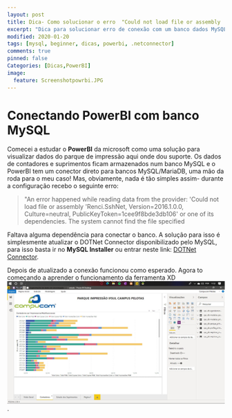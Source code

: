 ```yaml
---
layout: post
title: Dica- Como solucionar o erro  "Could not load file or assembly 'Renci.SshNe'" no PowerBI.
excerpt: "Dica para solucionar erro de conexão com um banco dados MySQL ao PowerBI. "
modified: 2020-01-20
tags: [mysql, beginner, dicas, powerbi, .netconnector]
comments: true
pinned: false
Categories: [Dicas,PowerBI]
image:
  feature: Screenshotpowrbi.JPG
---
```

# Conectando PowerBI com banco MySQL 

Comecei a estudar o **PowerBI** da microsoft como uma solução para visualizar dados do parque de impressão aqui onde dou suporte. Os dados de contadores e suprimentos ficam armazenados num banco MySQL e o PowerBI tem um conector direto para bancos MySQL/MariaDB, uma mão da roda para o meu caso! Mas, obviamente, nada é tão simples assim- durante a configuração recebo o seguinte erro:

>"An error happened while reading data from the provider: 'Could not load file or assembly 'Renci.SshNet, Version=2016.1.0.0, Culture=neutral, PublicKeyToken=1cee9f8bde3db106' or one of its dependencies. The system cannot find the file specified

Faltava alguma dependência para conectar o banco. A solução para isso é simplesmente atualizar o DOTNet Connector disponibilizado pelo MySQL, para isso basta ir no **MySQL Installer** ou entrar neste link: [DOTNet Connector](https://dev.mysql.com/downloads/connector/net/).

Depois de atualizado a conexão funcionou como esperado. Agora to começando a aprender o funcionamento da ferramenta XD
![Imagem](/img/powerbirelatorio.jpg)
.
